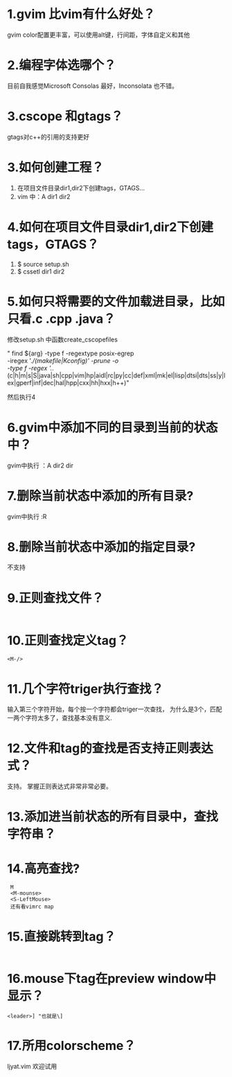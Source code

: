 
1.gvim 比vim有什么好处？
===================
gvim color配置更丰富，可以使用alt键，行间距，字体自定义和其他

2.编程字体选哪个？
============
目前自我感觉Microsoft Consolas 最好，Inconsolata 也不错。

3.cscope 和gtags？
================
gtags对c++的引用的支持更好

3.如何创建工程？
============
1. 在项目文件目录dir1,dir2下创建tags，GTAGS...
2. vim 中：A dir1 dir2

4.如何在项目文件目录dir1,dir2下创建tags，GTAGS？
=======
1. $ source setup.sh
2. $ cssetl dir1 dir2

5.如何只将需要的文件加载进目录，比如只看.c .cpp .java？
==============
修改setup.sh 中函数create_cscopefiles

" find  ${arg}  -type f -regextype posix-egrep \
                    -iregex '.*\/(makefile|Kconfig)' -prune -o \
                    -type f -regex '.*\.(c|h|m|s|S|java|sh|cpp|vim|hp|aidl|rc|py|cc|def|xml|mk|el|lisp|dtsi|dts|ss|y|lex|gperf|inf|dec|hal|hpp|cxx|hh|hxx|h++)"
                    
 然后执行4
 
6.gvim中添加不同的目录到当前的状态中？
============
gvim中执行
：A dir2 dir

7.删除当前状态中添加的所有目录?
====================
gvim中执行
:R

8.删除当前状态中添加的指定目录?
=======
 不支持
 
9.正则查找文件？
==========
``` <M-f>
```
  
10.正则查找定义tag？
=======
```
<M-/>
```
 
11.几个字符triger执行查找？
=========
输入第三个字符开始，每个按一个字符都会triger一次查找，
为什么是3个，匹配一两个字符太多了，查找基本没有意义.

12.文件和tag的查找是否支持正则表达式？
========
支持。 掌握正则表达式非常非常必要。

13.添加进当前状态的所有目录中，查找字符串？
=============
<M-s>

14.高亮查找?
==========
```
 M
 <M-mounse>
 <S-LeftMouse>
 还有看vimrc map
```
15.直接跳转到tag？
========
``` <M-]>
```
16.mouse下tag在preview window中显示？
===========
```
<leader>] "也就是\]
```

17.所用colorscheme？
====================
ljyat.vim 欢迎试用


